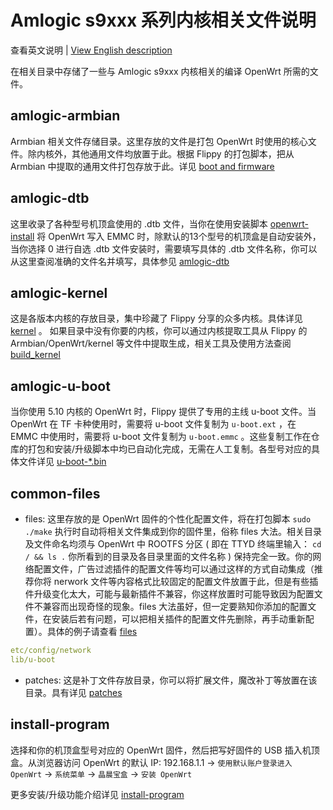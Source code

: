 # Amlogic s9xxx 系列内核相关文件说明

查看英文说明 | [View English description](README.md)

在相关目录中存储了一些与 Amlogic s9xxx 内核相关的编译 OpenWrt 所需的文件。

## amlogic-armbian

Armbian 相关文件存储目录。这里存放的文件是打包 OpenWrt 时使用的核心文件。除内核外，其他通用文件均放置于此。根据 Flippy 的打包脚本，把从 Armbian 中提取的通用文件打包存放于此。详见 [boot and firmware](https://github.com/ophub/amlogic-s9xxx-openwrt/tree/main/amlogic-s9xxx/amlogic-armbian) 

## amlogic-dtb

这里收录了各种型号机顶盒使用的 .dtb 文件，当你在使用安装脚本 [openwrt-install](https://github.com/ophub/amlogic-s9xxx-openwrt/blob/main/amlogic-s9xxx/install-program/files/openwrt-install) 将 OpenWrt 写入 EMMC 时，除默认的13个型号的机顶盒是自动安装外，当你选择 0 进行自选 .dtb 文件安装时，需要填写具体的 .dtb 文件名称，你可以从这里查阅准确的文件名并填写，具体参见 [amlogic-dtb](https://github.com/ophub/amlogic-s9xxx-openwrt/tree/main/amlogic-s9xxx/amlogic-dtb)  

## amlogic-kernel

这是各版本内核的存放目录，集中珍藏了 Flippy 分享的众多内核。具体详见 [kernel](https://github.com/ophub/amlogic-s9xxx-openwrt/tree/main/amlogic-s9xxx/amlogic-kernel/kernel) 。 如果目录中没有你要的内核，你可以通过内核提取工具从 Flippy 的Armbian/OpenWrt/kernel 等文件中提取生成，相关工具及使用方法查阅 [build_kernel](https://github.com/ophub/amlogic-s9xxx-openwrt/blob/main/amlogic-s9xxx/amlogic-kernel/build_kernel/README.cn.md) 

## amlogic-u-boot

当你使用 5.10 内核的 OpenWrt 时，Flippy 提供了专用的主线 u-boot 文件。当 OpenWrt 在 TF 卡种使用时，需要将 u-boot 文件复制为 `u-boot.ext` ，在 EMMC 中使用时，需要将 u-boot 文件复制为 `u-boot.emmc` 。这些复制工作在仓库的打包和安装/升级脚本中均已自动化完成，无需在人工复制。各型号对应的具体文件详见 [u-boot-*.bin](https://github.com/ophub/amlogic-s9xxx-openwrt/tree/main/amlogic-s9xxx/amlogic-u-boot)

## common-files

- files: 这里存放的是 OpenWrt 固件的个性化配置文件，将在打包脚本 `sudo ./make` 执行时自动将相关文件集成到你的固件里，俗称 files 大法。相关目录及文件命名均须与 OpenWrt 中 ROOTFS 分区 ( 即在 TTYD 终端里输入： `cd / && ls .` 你所看到的目录及各目录里面的文件名称 ) 保持完全一致。你的网络配置文件，广告过滤插件的配置文件等均可以通过这样的方式自动集成（推荐你将 nerwork 文件等内容格式比较固定的配置文件放置于此，但是有些插件升级变化太大，可能与最新插件不兼容，你这样放置时可能导致因为配置文件不兼容而出现奇怪的现象。files 大法虽好，但一定要熟知你添加的配置文件，在安装后若有问题，可以把相关插件的配置文件先删除，再手动重新配置）。具体的例子请查看  [files](https://github.com/ophub/amlogic-s9xxx-openwrt/tree/main/amlogic-s9xxx/common-files/files) 
```yaml
etc/config/network
lib/u-boot
```
- patches: 这是补丁文件存放目录，你可以将扩展文件，魔改补丁等放置在该目录。具有详见 [patches](https://github.com/ophub/amlogic-s9xxx-openwrt/tree/main/amlogic-s9xxx/common-files/patches)

## install-program

选择和你的机顶盒型号对应的 OpenWrt 固件，然后把写好固件的 USB 插入机顶盒。从浏览器访问 OpenWrt 的默认 IP: 192.168.1.1 → `使用默认账户登录进入 OpenWrt` → `系统菜单` → `晶晨宝盒` → `安装 OpenWrt`

更多安装/升级功能介绍详见 [install-program](https://github.com/ophub/amlogic-s9xxx-openwrt/blob/main/amlogic-s9xxx/install-program/README.cn.md)

